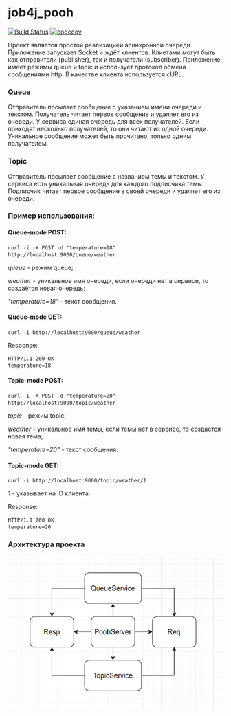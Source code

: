 # job4j_pooh
[![Build Status](https://travis-ci.com/SereginSun/job4j_pooh.svg?branch=main)](https://travis-ci.com/SereginSun/job4j_pooh)
[![codecov](https://codecov.io/gh/SereginSun/job4j_pooh/branch/main/graph/badge.svg?token=NMYZBCB2AS)](https://codecov.io/gh/SereginSun/job4j_pooh)

Проект является простой реализацией асинхронной очереди. Приложение запускает Socket и ждёт клиентов. Клиетами могут
быть как отправители (publisher), так и получатели (subscriber). Приложение имеет режимы queue и topic и использует
протокол обмена сообщениями http. В качестве клиента используется cURL.

### Queue
Отправитель посылает сообщение с указанием имени очереди и текстом. Получатель читает первое сообщение и удаляет его из
очереди. У сервиса единая очередь для всех получателей. Если приходят несколько получателей, то они читают из одной
очереди. Уникальное сообщение может быть прочитано, только одним получателем.

### Topic
Отправитель посылает сообщение с названием темы и текстом. У сервиса есть уникальная очередь для каждого подписчика темы.
Подписчик читает первое сообщение в своей очереди и удаляет его из очереди.

### Пример использования:
#### Queue-mode POST:
```
curl -i -X POST -d "temperature=18" http://localhost:9000/queue/weather
```
_queue_ - режим queue;

_weather_ - уникальное имя очереди, если очереди нет в сервисе, то создаётся новая очередь;

_"temperature=18"_ - текст сообщения.

#### Queue-mode GET:
```
curl -i http://localhost:9000/queue/weather
```
Response:
```
HTTP/1.1 200 OK
temperature=18
```
#### Topic-mode POST:
```
curl -i -X POST -d "temperature=20" http://localhost:9000/topic/weather
```
_topic_ - режим topic;

_weather_ - уникальное имя темы, если темы нет в сервисе, то создаётся новая тема;

_"temperature=20"_ - текст сообщения.

#### Topic-mode GET:
```
curl -i http://localhost:9000/topic/weather/1
```
_1_ - указывает на ID клиента.

Response:
```
HTTP/1.1 200 OK
temperature=20
```

### Архитектура проекта

![img](src/main/resources/poohServer.png)